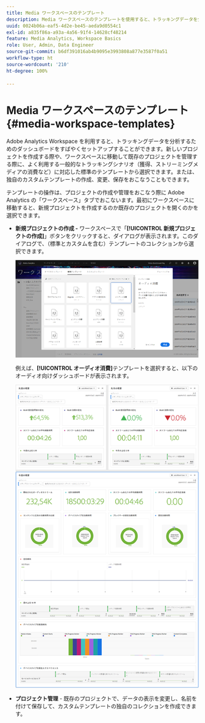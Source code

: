 ```yaml
---
title: Media ワークスペースのテンプレート
description: Media ワークスペースのテンプレートを使用すると、トラッキングデータを分析できます。獲得メディアまたはストリーミングメディア用の標準テンプレートを選択するか、独自のカスタムテンプレートを作成します。
uuid: 0024b06a-eaf5-4d2e-be45-aeda9d0554c1
exl-id: a835f86a-a93a-4a56-91f4-14628cf48214
feature: Media Analytics, Workspace Basics
role: User, Admin, Data Engineer
source-git-commit: b6df391016ab4b9095e3993808a877e3587f0a51
workflow-type: ht
source-wordcount: '210'
ht-degree: 100%

---
```


# Media ワークスペースのテンプレート{#media-workspace-templates}

Adobe Analytics Workspace を利用すると、トラッキングデータを分析するためのダッシュボードをすばやくセットアップすることができます。新しいプロジェクトを作成する際や、ワークスペースに移動して既存のプロジェクトを管理する際に、よく利用する一般的なトラッキングシナリオ（獲得、ストリーミングメディアの消費など）に対応した標準のテンプレートから選択できます。または、独自のカスタムテンプレートの作成、変更、保存をおこなうこともできます。

テンプレートの操作は、プロジェクトの作成や管理をおこなう際に Adobe Analytics の「ワークスペース」タブでおこないます。最初にワークスペースに移動すると、新規プロジェクトを作成するのか既存のプロジェクトを開くのかを選択できます。

* **新規プロジェクトの作成 -** ワークスペースで「**[!UICONTROL 新規プロジェクトの作成]**」ボタンをクリックすると、ダイアログが表示されます。このダイアログで、（標準とカスタムを含む）テンプレートのコレクションから選択できます。

   ![](assets/all-templates-audio.png)

   例えば、**[!UICONTROL オーディオ消費]**&#x200B;テンプレートを選択すると、以下のオーディオ向けダッシュボードが表示されます。

   ![](assets/aa-workspace.png)

* **プロジェクト管理** - 既存のプロジェクトで、データの表示を変更し、名前を付けて保存して、カスタムテンプレートの独自のコレクションを作成できます。
